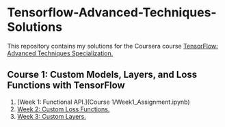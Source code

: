 # Tensorflow-Advanced-Techniques-Solutions
This repository contains my solutions for the Coursera course [TensorFlow: Advanced Techniques Specialization.](https://www.coursera.org/specializations/tensorflow-advanced-techniques)

## Course 1: Custom Models, Layers, and Loss Functions with TensorFlow
1. [Week 1: Functional API.](Course 1/Week1_Assignment.ipynb)
2. [Week 2: Custom Loss Functions.](Course-1/Week2_Assignment.ipynb)
3. [Week 3: Custom Layers.](Course-1/Week3_Assignment.ipynb)
